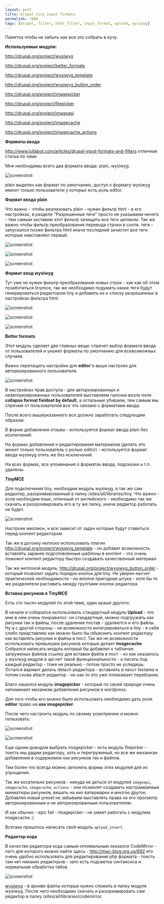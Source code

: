 ```yaml
---
layout: post
title: Drupal tiny input formats
permalink: /680
tags: [drupal, filter, html_filter, input_format, upload, wysiwyg]
---
```


Памятка чтобы не забыть как все это собрать в кучу.

**Используемые модули:**

<http://drupal.org/project/wysiwyg>

<http://drupal.org/project/better_formats>

<http://drupal.org/project/wysiwyg_template>

<http://drupal.org/project/wysiwyg_button_order>

<http://drupal.org/project/imagepicker>

<http://drupal.org/project/filepicker>

<http://drupal.org/project/imageapi>

<http://drupal.org/project/imagecache>

<http://drupal.org/project/imagecache_actions>

**Форматы ввода**

<http://www.lullabot.com/articles/drupal-input-formats-and-filters> отличная статья по теме.

Мне необходимы всего два формата ввода: plain, wysiwyg.

![screenshot](/images/wp/115.png)

plain выделен как формат по умолчанию, доступ к формату wysiwyg имеют только пользователи у которых есть роль editor.

**Формат ввода plain**

Что важно - чтобы реализовать plain - нужен фильтр html - в его настройках, в разделе "Разрешенные теги" просто не указываем ничего - тем самым заставим этот фильтр зачищать все теги целиком. Так же важно чтобы фильтр преобразования перевода строки в соотв. теги - запускался позже фильтра html иначе последний зачистит все теги которые навставляет первый.

![screenshot](/images/wp/27.png)

![screenshot](/images/wp/33.png)

![screenshot](/images/wp/42.png)

**Формат ввод wysiwyg**

Тут уже не нужен фильтр преобразования новых строк - как как об этом позаботиться tinymce, так же необходимо подумать какие теги будут генерироваться редактором tiny и добавить их к списку разрешенных в настройках фильтра html.

![screenshot](/images/wp/52.png)

![screenshot](/images/wp/61.png)

![screenshot](/images/wp/72.png)

**Better formats**

Этот модуль сделает две главных вещи: спрячет выбор формата ввода от пользователей и укажет форматы по умолчанию для всевозможных случаев.

Важно перетащить настройки для **editor**'а выше настроек для авторизированного пользователя.

![screenshot](/images/wp/81.png)

В настройках прав доступа - для авторизированных и неавторизированных пользователей выставляем галочки возле поля **collapse format fieldset by default**, а остальные убираем, тем самым мы спрячем от пользователей все что связано с форматами ввода.

После всего вышеуказанного все должно заработать следующим образом:

В форме добавления отзыва - используется формат ввода plain без исключений.

На формах добавления и редактирования материалов (делать это может только пользователь с ролью editor) - используется формат ввода wysiwyg отять же без исключений.

На всех формах, все упоминания о форматах ввода, подсказки и т.п. удалены.

**TinyMCE**

Для подключения tiny, необходим модуль wysiwyg, а так же сам редактор, разорхивированный в папку /sites/all/libraries/tiny. Что важно - если необходим язык, отличный от английского - необходимо так же скачать и разорхивировать его в ту же папку, иначе редактор работать не будет.

![screenshot](/images/wp/91.png)

Настроек миллион, и все зависит от задач которые будут ставиться перед контент редактором.

Так же в догонку неплохо использовать плагин <http://drupal.org/project/wysiwyg_template> - он добавит возможность вставлять заранее подготовленные шаблоны в контент - что очень поможет контент редактору быстро создавать качественный материал.

Так же неплохой модуль: <http://drupal.org/project/wysiwyg_button_order> - который позволит задать порядок кнопок для tiny. Не уверен насчет практической необходимости - но вполне пригодная штука - хотя бы те же разделители раставить между группами кнопок редактора.

**Вставка рисунков в TinyMCE**

Есть сто тысяч модулей по этой теме, один краше другого.

В начале я собирался использовать стандартный модуль **Upload** - что мне в нем очень понравилос: он стандартный, можно подгружать как рисунки так и файлы, после удаления постав - удаляются и его файлы. Ну а с другой стороны - не возможности интегрироваться в tiny - я себе слабо представляю как можно было бы обьяснить контент редактору как вставлять рисунки и файлы в пост. Так же не возможности использовать превьюшки рисунков которые делает **imagecache**. Собрался написать модуль который бы добавлял к табличке загруженых файлов ссылку для вставки файла в пост - но как оказалось у wysiwyg модуля в api нет такой функциональности - а писать под каждый редактор - тоже не реально - потом просто не уследишь. Остался вариант делать detach редактора - вставлять в хвост textarea и потом снова attach редактор - но как то это уже попахивает перебором.

Благо нашелся модуль **imagepicker** - который по своей природе очень напоминает механизм добавления рисунков в wordpress.

Для того чтобы его можно было использовать необходимо дать роли **editor** право на **use imagepicker**.

После чего настроить модуль по своему усмотрению и можно пользовать:

![screenshot](/images/wp/121.png)

![screenshot](/images/wp/131.png)

Еще одним доводом выбрать imagepicker - есть модуль filepicker - тоесть мы дадим редактору, хоть и перегруженый, но все же механизм добавления в содержимое как рисунков так и файлов.

Тем более что всегда можно затюнить формы этих модулей для их упрощения.

Так же косательно рисунков - никуда не деться от модулей `imageapi`, `imagecache`, `imagecache_actions` - они позмолят создавать настраиваемые миниатюры рисунков, вешать на них ватермарки и многое другое. Добавляя новый preset не забываем выставлять права на его просмотр авторизированным и не авторизированным пользователям.

И как обычно - epic fail - imagepicker - не умеет работать с модулем imagecache :(

Всетаки пришлось написать свой модуль `upload_insert`.

**Редактор кода**

В качестве редактора кода самым оптимальным оказался CodeMirror - патч для которого можно найти здесь - <http://mac-blog.org.ua/692> его очень удобно использовать для редактирования php формата - тоесть там нет никаких редакторов - зато есть подсветка синтаксиса и нормальная обработка табов.

![screenshot](/images/wp/116.png)

[wysiwyg](/images/wp/wysiwyg.zip) - в архиве файлы которые нужно сложить в папку модуля wysiwyg. После чего необходимо скачать и разорхивировать сам редактор в папку /sites/all/libraries/codemirror.
